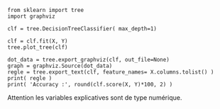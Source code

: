 
```
from sklearn import tree
import graphviz

clf = tree.DecisionTreeClassifier( max_depth=1)

clf = clf.fit(X, Y)
tree.plot_tree(clf)

dot_data = tree.export_graphviz(clf, out_file=None) 
graph = graphviz.Source(dot_data)
regle = tree.export_text(clf, feature_names= X.columns.tolist() )
print( regle )
print( 'Accuracy :', round(clf.score(X, Y)*100, 2) )
```

Attention les variables explicatives sont de type numérique.

